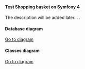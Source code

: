 <h4>Test Shopping basket on Symfony 4</h4>

<p>The description will be added later. . .</p>

<h4>Database diagram</h4>
<a href="https://app.quickdatabasediagrams.com/#/d/D1L7xb" target="_blank">Go to diagram</a>

<h4>Classes diagram</h4>
<a href="https://www.draw.io/?lightbox=1&highlight=0000ff&edit=_blank&layers=1&nav=1&title=Shopping%20Cart.drawio#R7Vzfc5s4EP5rPHP3kI4Bg53H2E7vOpe2adObtI8KKEZTgTghx3b%2F%2BluBZH5jnELdB2Y8E7SsAGm%2F3f20iEysVbD%2Fi6PIf888TCfm1NtPrPXENA1r7sAfKTmkEmdhpoINJ55SygQP5AdWwqmSbomH44KiYIwKEhWFLgtD7IqCDHHOdkW1Z0aLd43QBlcEDy6iVekj8YSvpIZznZ34G5ONr2%2Ft2LP0TIC0thpK7COP7XIi63ZirThjIj0K9itM5ezpiUn7vW04e3wyjkPRpcMn6%2FbRFNHLP5Z1f00%2BXL2s3z5eqau8ILpVI%2F43xlw9sDjoaYh3JKAohNbymYXiQZ0xoI0o2YRw7MJjQE9r%2BYK5IDCDN%2BqEYBFIXZ9Q7w4d2FY%2BbCyQ%2B123lj7j5AdcFlF1TTjNhQKD6RQ0HmRPEE9BynEMOvd6BoyS6D3aFxTvUCyUwGWUoigmT8dhBIhvSLhkQrBAKampgeHgfeOcG0dLgg9gFmDBD6CiOjgzZXwF%2F4Vq7nJYcpTMz8PIUihCCr%2Bb46WPd%2FsMeEfhBkZwzu3q7mY6xZshCpYMkcBLtg29OI8qOMiNMxMlWDsDd2YFd1fQ3AL23kG3mwR9nISbiXw2y5DmuEpmPo53jLepUAZ2BJSIbdyixfGGxDDKNYwyVfPkUaZUcQEAgUigydl3vGKUAdbXIUt9glBaEmm3oPhZNDpFHCEXnu0u0VnPMslnZRwpYtD3mSaRwyeeh0MJaAYDRCl65dNGjIQisZ69hB%2FYeDV9Y09sePAVtI2sDT%2BpzsWKhTAWRBIgY3CNHZbu0Q31zbGk6gqHIshOQX%2FegvwCCs%2BFnFWBXMXGlCS2S22s473xKgMHYCqKM4t%2BkQZfXxkVq1tVq1s1FqboCdN7FhNBmLw%2BT3VLlr%2BUcY1px8C2GMi4sxrjLtOhkufDnYwJf%2FyZOvoT8IfRu3sHwKIbAMq5pjcE2BUErLYxJPORzfTGZqx5kV4YOoSepDP2dCCrO7U8wlWW%2F4AC3EICcIAIbTnvcuwRsULcexc%2BswbFMZScHUrsXoiCPRRRmI9EYTDjdl0ADcUTFg08Qa8HgCTkXXupFxQ18m0klwzePWdgdFxSGGNCv7DpyC4ccyDcXFdw85F7I7Xoj1rYRWoxm806Uov5UNRClyBL3IJJu%2BsihXSAImeAmIBWHMvIcKwroBqdB59EUYtORwqj1ZofKG4rhYwx62di1nUvPMaYDkVkjGp1d2QyfZnXsC5MZYxqDTUlJhFFLk7SkyQlo1f3bPaOVMQaiooY1ULmg8%2BiKInsU1itipGV9MRKjmVNHdLtrqxkMRgrqVY6Ex4AM97MASLOvK3bovDfFoWCiEMbq7kBp63nK2OQOb%2BaavXCHQZ7WWJUy6kjdejNvBd%2FXWJU66Ypd0CeJzPIO4GDxpLHJxUsahReCN7J%2FmssEKFxjYbrY%2Ff7x60Y6yUDI6wjTZkPRVPM6uLjxgtISORECDaWTvoiKYvr0lsZ5%2BILT50sSiQFSfuf%2F05mjA1nxoYmwJxJLmaDwWPcijGgeecX5hZm016MlD2sYC4p24y7MQbFwKV3Y5jV9YN6YTJV3HDM%2F33tMXWK%2Bd82OgYAwxyqSGHWb8s48erkp6oUYww5P4b85vswzHEjxoDmvfRODLNpKwaYxL3nxMXj24sBrH7ptxdWNTXc7gXWnxnkjQ3CG%2FkJD7SeKJMZeQkilbINJ22%2BJfL%2Byfz7ItDJHe%2BJ%2BJo7%2FiZVYO7T1lrn7KRx0I0Qxvc138j1ks2sW9I69vM2WJMVMKnPNixE9DaTAlC2YVI7z6V82as94cNcsC13cctkqrkEJrPBraCox0QdCDimSJCX4rO1fIVyz5I8rMmIXdrHYU1LHCMdk%2BqVYalyoblx4kLpoCsX6usDFauafIbAqcacUcScIye4HXWydY85gYFKSnzE89fccRfYF8F5Gsw9wlfn898Iv3OzCDuzvL2oK34XixMXGhi%2Fs2oJzmhDrsqYBWweMWzq9ZLW9ggKWOh98UlYWkoZMy1QiDc6oUpnak2Syqn6SS2aclE6C8zfCh5S7y8lmBcc8jVuoziCHGCODyoSkVNIWeSF4n7TSwKFUf31pw6xvXhQeSefMbdf50FmaV3rlD8iGNqDqlXK0YMaPCjzhitj0bc7nIR5w46dIVE%2B0%2FH1GN6tV6K89MmutbDe2L8W59V6bRecXwTcDQu5Gmyfx%2BG7ZIdz1hKZP8y7eUNpyVmiiT2mDk2rT3Mu59d7lWMWvcp6LftySqsHe1Z6llf7FDSzf9mQqmf%2F%2BcK6%2FR8%3D" target="_blank">Go to diagram</a>
